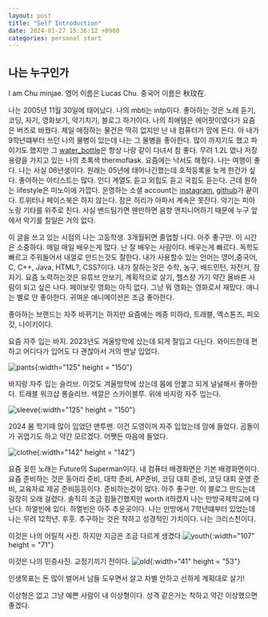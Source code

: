 ```yaml
---
layout: post
title: "Self Introduction"
date: 2024-01-27 15:36:12 +0900
categories: personal start
---
```


## 나는 누구인가

I am Chu minjae. 영어 이름은 Lucas Chu. 중국어 이름은 秋玟在.

나는 2005년 11월 30일에 태어났다. 나의 mbti는 intp이다. 좋아하는 것은 노래 듣기, 코딩, 자기, 영화보기, 악기치기, 블로그 하기이다. 나의 최애템은 에어팟이였다가 요즘은 버즈로 바꿨다. 제일 애정하는 물건은 딱히 없지만 난 내 컴퓨터가 맘에 든다. 아 내가 9학년떄부터 쓰던 나의 물병이 있는데 나는 그 물병을 좋아한다. 많이 까지기도 했고 파이기도 했지만 그 [water_bottle]은 항상 나랑 같이 다녀서 참 좋다. 무려 1.2L 였나 저장용량을 가지고 있는 나의 초록색 thermoflask. 요즘에는 낙서도 해줬다. 나는 여행이 좋다. 나는 사실 06년생이다. 원래는 05년에 태어나긴했는데 호적등록을 늦게 한건가 싶다. 좋아하는 아티스트는 많다. 인디 계열도 듣고 외힙도 듣고 국힙도 듣는다. 근데 원하는 lifestyle은 미노이에 가깝다. 운영하는 소셜 account는 [instagram], [github]가 끝이다. 트위터나 페이스북은 하지 않는다. 잠은 허리가 아파서 계속은 못잔다. 악기는 피아노랑 기타를 위주로 친다. 사실 밴드팀가면 웬만하면 음향 엔지니어하기 때문에 누구 앞에서 악기를 칠일은 거의 없다.

이 글을 쓰고 있는 시점의 나는 고등학생. 3개월뒤면 졸업할 나다. 아주 좋구만. 이 시간은 소중하다. 매일 매일 배우는게 많다. 난 잘 배우는 사람이다. 배우는게 빠르다. 독학도 빠르고 주워들어서 내껄로 만드는것도 잘한다. 내가 사용할수 있는 언어는 영어,중국어, C, C++, Java, HTML?, CSS?이다. 내가 잘하는것은 수학, 농구, 배드민턴, 자전거, 잠자기. 요즘 노력하는것은 유튜브 안보기, 계획적으로 살기, 헬스장 가기 약간 올바른 사람이 되고 싶은 나다. 페이보릿 영화는 아직 없다. 그냥 뭐 영화는 영화로서 재밌다. 애니는 별로 안 좋아한다. 귀여운 애니메이션은 조금 좋아한다.

좋아하는 브랜드는 자주 바뀌기는 하지만 요즘에는 메종 미하라, 트래블, 엑스톤즈, 피오갓, 나이키이다.

요즘 자주 입는 바지. 2023년도 겨울방학에 샀는데 되게 잘입고 다닌다. 와이드한데 편하고 어디다가 입어도 다 괜찮아서 거의 맨날 입었다.

![pants](https://github.com/chuminjae/chuminjae.github.io/assets/77494039/488d1446-65e1-48dc-bc29-74f0fe75b21d){:width="125" height = "150"}

바지랑 자주 입는 슬리브. 이것도 겨울방학에 샀는데 몸에 안붙고 되게 널널해서 좋아한다. 트래블 워크샵 롱슬리브. 색깔은 스카이블루. 위에 바지랑 자주 입는다.

![sleeve](https://github.com/chuminjae/chuminjae.github.io/assets/77494039/44e0242b-1418-4719-be27-d1fa54b21a1d){:width="125" height = "150"}

2024 봄 학기때 많이 입었던 맨투맨. 이건 도영이꺼 자주 입었는데 맘에 들었다. 곰돌이가 귀엽기도 하고 약간 모르겠다. 어쨋든 마음에 들었다.

![clothe](https://github.com/chuminjae/chuminjae.github.io/assets/77494039/e07ec134-707a-467a-a62a-1119eff9ef5e){:width="142" height = "142"}

요즘 꽂힌 노래는 Future의 Superman이다. 내 컴퓨터 배경화면은 기본 배경화면이다. 요즘 준비하는 것은 동아리 준비, 대학 준비, AP준비, 코딩 대회 준비, 코딩 대회 운영 준비, 교육자료 제공 준비등등이다. 준비하는것이 많다. 아주 좋구만. 이 블로그 만드는데 굉장히 오래 걸렸다. 솔직히 조금 힘들긴했지만 worth it하겠지
나는 만방국제학교에 다닌다. 하얼빈에 있다. 하얼빈은 아주 추운곳이다. 나는 만방에서 7학년떄부터 있었는데 나는 무려 12학년. 후훗. 추구하는 것은 착하고 성경적인 가치이다. 나는 크리스천이다.

이것은 나의 어릴적 사진. 하지만 지금은 조금 다르게 생겼다.![youth](https://github.com/chuminjae/chuminjae.github.io/assets/77494039/7ba13c22-006c-428a-9594-4e5e3f9afec2){:width="107" height = "71"}

이것은 나의 민증사진. 교정기끼기 전이다. ![old](https://github.com/chuminjae/chuminjae.github.io/assets/77494039/744d610b-eec0-410d-bded-611e0bb8750f){:width="41" height = "53"}

인생목표는 돈 많이 벌어서 남들 도우면서 살고 차별 안하고 선하게 계획대로 살기!

이상형은 없고 그냥 예쁜 사람이 내 이상형이다. 성격 같은거는 착하고 약간 이상했으면 좋겠다.

[instagram]: https://www.instagram.com/c_vgvrthrg/
[water_bottle]: https://item.gmarket.co.kr/Item?goodscode=3365030007
[github]: https://github.com/chuminjae
